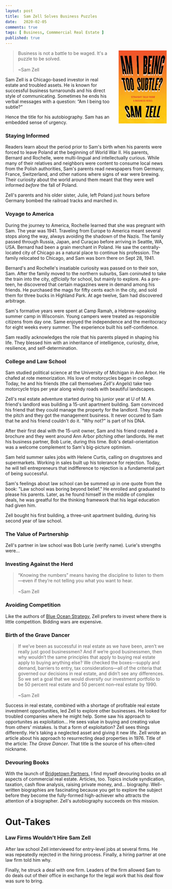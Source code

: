```yaml
---
layout: post
title:  Sam Zell Solves Business Puzzles
date:   2020-02-05
comments: true
tags: [ Business, Commmercial Real Estate ]
published: true
---
```

<img style="margin-left:20px" src="/images/sam_zell_am_i_being_too_subtle.jpg" width="150" align="right" alt="Sam Zell - Am I Being Too Subtle" title="Sam Zell - Am I Being Too Subtle" /> 
 
>Business is not a battle to be waged. It's a puzzle to be solved.<br/>&nbsp;<br/>~Sam Zell

Sam Zell is a Chicago-based investor in real estate and troubled assets. He is known for successful business turnarounds and his direct style of communicating. Sometimes he ends his verbal messages with a question: “Am I being too subtle?” 

Hence the title for his autobiography. Sam has an embedded sense of urgency.

<!--more-->

### Staying Informed

Readers learn about the period prior to Sam's birth when his parents were forced to leave Poland at the beginning of World War II. His parents, Bernard and Rochelle, were multi-lingual and intellectually curious. While many of their relatives and neighbors were content to consume local news from the Polish authorities, Sam's parents read newspapers from Germany, France, Switzerland, and other nations where signs of war were brewing. Their curiosity about the world around them meant that they were well informed _before_ the fall of Poland. 

Zell's parents and his older sister, Julie, left Poland just hours before Germany bombed the railroad tracks and marched in. 

### Voyage to America

During the journey to America, Rochelle learned that she was pregnant with Sam. The year was 1941. Traveling from Europe to America meant several stops along the way, always avoiding the shadown of the Nazis. The family passed through Russia, Japan, and Curaçao before arriving in Seattle, WA, USA. Bernard had been a grain merchant in Poland. He saw the centrally-located city of Chicago as a natural place to continue his profession. The family relocated to Chicago, and Sam was born there on Sept 28, 1941.

Bernard's and Rochelle's insatiable curiosity was passed on to their son, Sam. After the family moved to the northern suburbs, Sam coninuted to take the train into the city, _officially_ for school, but mainly to explore. As a pre-teen, he discovered that certain magazines were in demand among his friends. He purchased the mags for fifty cents each in the city, and sold them for three bucks in Highland Park. At age twelve, Sam had discovered arbitrage.

Sam's formative years were spent at Camp Ramah, a Hebrew-speaking summer camp in Wisconsin. Young campers were treated as responsible citizens from day one. Same enjoyed the independence and the meritocracy for eight weeks every summer. The experience built his self-confidence.

Sam readily acknowledges the role that his parents played in shaping his life. They blessed him with an inheritance of intelligence, curiosity, drive, resilience, and self-determination. 

### College and Law School

Sam studied political science at the University of Michigan in Ann Arbor. He chafed at rote memorization. His love of motorcycles began in college. Today, he and his friends (the call themselves _Zell's Angels_) take two motorcycle trips per year along windy roads with beautiful landscapes.

Zell's real estate adventure started during his junior year at U of M. A friend's landlord was building a 15-unit apartment building. Sam convinced his friend that they could manage the property for the landlord. They made the pitch and they got the management business. It never occured to Sam that he and his friend couldn't do it. "Why not?" is part of his DNA.

After their first deal with the 15-unit owner, Sam and his friend created a brochure and they went around Ann Arbor pitching other landlords. He met his business partner, Bob Lurie, during this time. Bob's detail-orientation was a welcome complement to Sam's big-picture optimism.

Sam held summer sales jobs with Helene Curtis, calling on drugstores and supermarkets. Working in sales built up his tolerance for rejection. Today, he will tell entrepreneurs that indifference to rejection is a fundamental part of being successful.

Sam's feelings about law school can be summed up in one quote from the book: "Law school was boring beyond belief." He enrolled and graduated to please his parents. Later, as he found himself in the middle of complex deals, he was greatful for the thinking framework that his legal education had given him. 

Zell bought his first building, a three-unit apartment building, during his second year of law school.

### The Value of Partnership

Zell's partner in law school was Bob Lurie (verify name). Lurie's strengths were...


### Investing Against the Herd

>“Knowing the numbers” means having the discipline to listen to them—even if they’re not telling you what you want to hear.<br/>&nbsp;<br/>~Sam Zell


### Avoiding Competition

Like the authors of [Blue Ocean Strategy](/blog/2012/11/10/make-your-competition-irrelevant/), Zell prefers to invest where there is little competition. Bidding wars are expensive.


### Birth of the Grave Dancer

>If we’ve been as successful in real estate as we have been, aren’t we really just good businessmen? And if we’re good businessmen, then why wouldn’t the same principles that apply to buying real estate apply to buying anything else? We checked the boxes—supply and demand, barriers to entry, tax considerations—all of the criteria that governed our decisions in real estate, and didn’t see any differences. So we set a goal that we would diversify our investment portfolio to be 50 percent real estate and 50 percent non–real estate by 1990.<br/>&nbsp;<br/>~Sam Zell

Success in real estate, combined with a shortage of profitable real estate investment opportunities, led Zell to explore other businesses. He looked for troubled companies where he might help. Some saw his approach to opportunites as exploitation... He sees value in buying and creating value from others' mistakes. Is that a form of exploitation? Zell sees things differently. He's taking a neglected asset and giving it new life. Zell wrote an article about his approach to resurrecting dead properties in 1976. Title of the article: _The Grave Dancer_. That title is the source of his often-cited nickname.


### Devouring Books

With the launch of [Bridgetown Partners](https://bridgetownpartners.com), I find myself devouring books on all aspects of commercial real estate. Articles, too. Topics include syndication, taxation, cash flow analysis, raising private money, and... biography. Well-written biographies are fascinating because you get to explore the subject before they become the fully-formed high-achiever who attracts the attention of a biographer. Zell's autobiography succeeds on this mission.






# Out-Takes

### Law Firms Wouldn't Hire Sam Zell

After law school Zell interviewed for entry-level jobs at several firms. He was repeatedly rejected in the hiring process. Finally, a hiring partner at one law firm told him why. 



Finally, he struck a deal with one firm. Leaders of the firm allowed Sam to do deals out of their office in exchange for the legal work that his deal flow was sure to bring.


